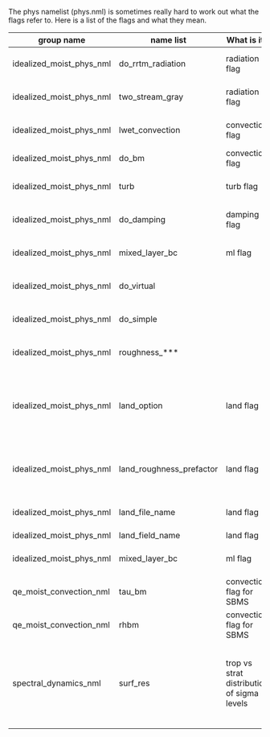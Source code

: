The phys namelist (phys.nml) is sometimes really hard to work out what the flags refer to. Here is a list of the flags and what they mean.

| group name   |  name list  |  What is it?  | comment  |
|---|---|---|---|
| idealized_moist_phys_nml   | do_rrtm_radiation   | radiation flag    | turn mima radiation on. Default false |   
| idealized_moist_phys_nml   | two_stream_gray     | radiation flag    | do grey radiation. Default true |   
| idealized_moist_phys_nml   | lwet_convection     | convection flag   |  turn on Simple Betts-Miller (SBMS |   
| idealized_moist_phys_nml   | do_bm               | convection flag   |  turn on Betts-Miller BMS |   
| idealized_moist_phys_nml   | turb                | turb flag         |  turn on vert_turb_driver. Default false |   
| idealized_moist_phys_nml   | do_damping          | damping flag      |  turn on damping_driver. Default false |   
| idealized_moist_phys_nml   | mixed_layer_bc      | ml flag           |  turn on mixed_layer. Default false |   
| idealized_moist_phys_nml   | do_virtual          |                   |  use virtual temp in gcm_vert_diff. Default false |
| idealized_moist_phys_nml   | do_simple           |                   |  Default false. RH calculation choice? |
| idealized_moist_phys_nml   | roughness_***       |                   |  Set roughness lengths, m. Default 0.05 |
| idealized_moist_phys_nml   | land_option         | land flag         | Choose land input. Default 'none. 'input' read from file. 'zsurf' base on topography height. |
| idealized_moist_phys_nml   | land_roughness_prefactor | land flag         |  Scale factor for roughness lengths over land for 'input' option. |
| idealized_moist_phys_nml   | land_file_name      | land flag         |  Land file name (also set in runscript?) |
| idealized_moist_phys_nml   | land_field_name     | land flag         |  Land field name  |
| idealized_moist_phys_nml   | mixed_layer_bc      | ml flag           |  turn on mixed_layer. Default false |   
| qe_moist_convection_nml    | tau_bm              | convection flag for SBMS| default is 7200.0 |
| qe_moist_convection_nml    | rhbm                | convection flag for SBMS| default is 0.7    |
| spectral_dynamics_nml      | surf_res            | trop vs strat distribution of sigma levels | Larger surf_res gives more levels in strat vs trop when using uneven-sigma option. 0.2 new recommended value.
| | | |
